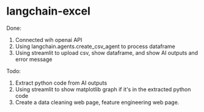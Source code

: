 # langchain-excel

Done:
1. Connected wih openai API
2. Using langchain.agents.create_csv_agent to process dataframe
3. Using streamlit to upload csv, show dataframe, and show AI outputs and error message

Todo:
1. Extract python code from AI outputs
2. Using streamlit to show matplotlib graph if it's in the extracted python code
3. Create a data cleaning web page, feature engineering web page.
